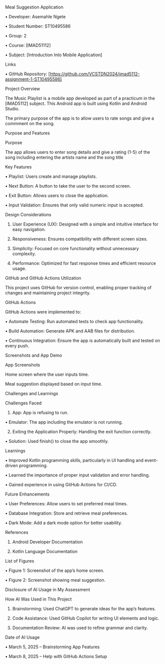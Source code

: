 Meal Suggestion Application 

• Developer: Asemahle Ngete 

• Student Number: ST10495586 

• Group: 2 

• Course: [IMAD51112] 

• Subject: [Introduction Into Mobile Application] 

 

Links 

• GitHub Repository: [https://github.com/VCSTDN2024/imad5112-assignment-1-ST10495586] 

 

Project Overview 

 

The Music Playlist is a mobile app developed as part of a practicum in the [IMAD5112] subject. This Android app is built using Kotlin and Android Studio. 

 

The primary purpose of the app is to allow users to rate songs and give a commment on the song. 

Purpose and Features 

 

Purpose 

 

The app allows users to enter song details and give a rating (1-5) of the song including entering the artists name and the song title 

Key Features 

• Playlist: Users create and manage playlists. 

• Next Button: A button to take the user to the second screen. 

• Exit Button: Allows users to close the application. 

• Input Validation: Ensures that only valid numeric input is accepted. 

 

Design Considerations 

1. User Experience (UX): Designed with a simple and intuitive interface for easy navigation. 

2. Responsiveness: Ensures compatibility with different screen sizes. 

3. Simplicity: Focused on core functionality without unnecessary complexity. 

4. Performance: Optimized for fast response times and efficient resource usage. 

 

GitHub and GitHub Actions Utilization 

 

This project uses GitHub for version control, enabling proper tracking of changes and maintaining project integrity. 

 

GitHub Actions 

 

GitHub Actions were implemented to: 

• Automate Testing: Run automated tests to check app functionality. 

• Build Automation: Generate APK and AAB files for distribution. 

• Continuous Integration: Ensure the app is automatically built and tested on every push. 

 

Screenshots and App Demo 

 

App Screenshots 

Home screen where the user inputs time. 

Meal suggestion displayed based on input time. 

 


 

Challenges and Learnings 

 

Challenges Faced 

1. App: App is refusing to run. 

• Emulator: The app including the emulator is not running. 

2. Exiting the Application Properly: Handling the exit function correctly. 

• Solution: Used finish() to close the app smoothly. 

 

Learnings 

• Improved Kotlin programming skills, particularly in UI handling and event-driven programming. 

• Learned the importance of proper input validation and error handling. 

• Gained experience in using GitHub Actions for CI/CD. 

 

Future Enhancements 

• User Preferences: Allow users to set preferred meal times. 

• Database Integration: Store and retrieve meal preferences. 

• Dark Mode: Add a dark mode option for better usability. 

 

References 

1. Android Developer Documentation 

2. Kotlin Language Documentation 

 

List of Figures 

• Figure 1: Screenshot of the app’s home screen. 

• Figure 2: Screenshot showing meal suggestion. 

 

Disclosure of AI Usage in My Assessment 

 

How AI Was Used in This Project 

1. Brainstorming: Used ChatGPT to generate ideas for the app’s features. 

2. Code Assistance: Used GitHub Copilot for writing UI elements and logic. 

3. Documentation Review: AI was used to refine grammar and clarity. 

 

Date of AI Usage 

• March 5, 2025 – Brainstorming App Features 

• March 8, 2025 – Help with GitHub Actions Setup 
